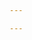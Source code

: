 ```yaml
---

---
```


<!--
Prospective postdoctoral scholars should consider applying for Berkeley's [Miller Fellowship](http://millerinstitute.berkeley.edu/page.php?nav=11), 

-->

<!--
Philomathia Research Fellows Program, or EBI Postdoctoral Fellowships.
-->

<!--

Interested graduate students may apply to work with Dr. Boettiger through the [Ph.D program](http://ourenvironment.berkeley.edu/graduate-programs/degrees/the-phd-program/) of the Department of Environmental Science, Policy, and Management at UC Berkeley.  Prospective graduate students are strongly encouraged to apply to following fellowship programs: National Science Foundation's [Graduate Research Fellowship Program](http://www.nsfgrfp.org/), the [Computational Science Graduate Fellowship](http://www.krellinst.org/csgf), and [EPA Star Fellowship](http://www.epa.gov/ncer/fellow/).  UC Berkeley provides additional information on graduate fellowships [here](http://grad.berkeley.edu/financial/fellowships/#extramural).

Undergraduate students may apply to work with the Boettiger Group through UC Berkeley’s URAP and SPUR programs.


-->
